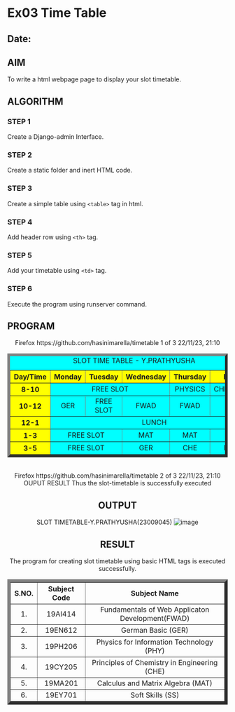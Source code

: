 # Ex03 Time Table
## Date:

## AIM
To write a html webpage page to display your slot timetable.

## ALGORITHM
### STEP 1
Create a Django-admin Interface.

### STEP 2
Create a static folder and inert HTML code.

### STEP 3
Create a simple table using ```<table>``` tag in html.

### STEP 4
Add header row using ```<th>``` tag.

### STEP 5
Add your timetable using ```<td>``` tag.

### STEP 6
Execute the program using runserver command.

## PROGRAM
<html>
 <title> TIME TABLE </title>
 <body>
 <center>
<table border="6" bgcolor="cyan" cellspacing="10" cellpadding="10">
<caption> SLOT TIME TABLE - Y.PRATHYUSHA </caption>
<tr bgcolor="yellow">
 <th> Day/Time </th>
 <th> Monday </th>
 <th> Tuesday </th>
 <th> Wednesday </th>
 <th> Thursday </th>
 <th> Friday </th>
</tr>
Firefox https://github.com/hasinimarella/timetable
1 of 3 22/11/23, 21:10
<tr align="center">
 <th bgcolor="yellow"> 8-10 </th>
 <td colspan="3"> FREE SLOT</td>
 <td> PHYSICS </td>
 <td> CHEMISTRY </td>
</tr>
<tr align="center">
 <th bgcolor="yellow"> 10-12 </th>
 <td> GER </td>
 <td> FREE SLOT </td>
 <td> FWAD </td>
 <td> FWAD </td>
 <td> PHY </td>
</tr>
<tr align ="center">
 <th bgcolor="yellow"> 12-1 </th>
 <td colspan="5" align="center"> LUNCH </td>
</tr>
<tr align ="center">
 <th bgcolor="yellow"> 1-3 </th>
 <td colspan="2"> FREE SLOT </td>
 <td> MAT </td>
 <td> MAT </td>
 <td> SS </td>
</tr>
<tr align ="center">
 <th bgcolor="yellow"> 3-5 </th>
 <td colspan="2"> FREE SLOT </td>
 <td> GER </td>
 <td> CHE </td>
 <td> FWAD </td>
</tr>
</tr>
</table>
<br>
<table border="7" cellspacing="10" cellpadding="10">
<tr align="center">
<th> S.NO. </th>
<th> Subject Code</th>
<th> Subject Name </th>
</tr>
<tr align="center">
<td> 1. </td>
<td> 19AI414 </td>
<td> Fundamentals of Web Applicaton Development(FWAD) </td>
</tr>
<tr align="center">
<td> 2. </td>
<td> 19EN612 </td>
<td> German Basic (GER) </td>
</tr>
<tr align="center">
Firefox https://github.com/hasinimarella/timetable
2 of 3 22/11/23, 21:10
OUPUT
RESULT
Thus the slot-timetable is successfully executed
<td> 3. </td>
<td> 19PH206 </td>
<td> Physics for Information Technology (PHY) </td>
</tr>
<tr align="center">
<td> 4. </td>
<td> 19CY205 </td>
<td> Principles of Chemistry in Engineering (CHE) </td>
</tr>
<tr align="center">
<td> 5. </td>
<td> 19MA201 </td>
<td> Calculus and Matrix Algebra (MAT) </td>
</tr>
<tr align="center">
<td> 6. </td>
<td> 19EY701 </td>
<td> Soft Skills (SS) </td>
</tr>
 </center>
 </body>
</html>
  
## OUTPUT
SLOT TIMETABLE-Y.PRATHYUSHA(23009045)
![image](https://github.com/prathyusharavi/slot/assets/147474424/6647de72-ae24-4259-b161-5d0074495707)




## RESULT
The program for creating slot timetable using basic HTML tags is executed successfully.
